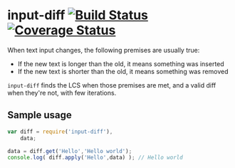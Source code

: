 # input-diff [![Build Status][ci-img]][ci-url] [![Coverage Status][cover-img]][cover-url]

When text input changes, the following premises are usually true:

- If the new text is longer than the old, it means something was inserted
- If the new text is shorter than the old, it means something was removed

`input-diff` finds the LCS when those premises are met, and a valid diff when they're not, with few iterations.

## Sample usage

```javascript
var diff = require('input-diff'),
    data;

data = diff.get('Hello','Hello world');
console.log( diff.apply('Hello',data) ); // Hello world
```

[ci-img]: https://circleci.com/gh/manvalls/input-diff.svg?style=shield
[ci-url]: https://circleci.com/gh/manvalls/input-diff
[cover-img]: https://coveralls.io/repos/manvalls/input-diff/badge.svg?branch=master&service=github
[cover-url]: https://coveralls.io/github/manvalls/input-diff?branch=master
